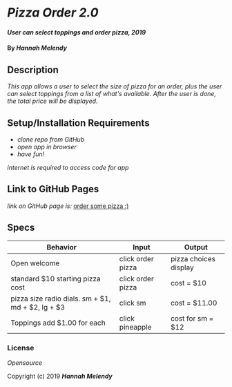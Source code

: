 # _Pizza Order 2.0_

#### _User can select toppings and order pizza, 2019_

#### By _**Hannah Melendy**_

## Description

_This app allows a user to select the size of pizza for an order, plus the user can select toppings from a list of what's available. After the user is done, the total price will be displayed._

## Setup/Installation Requirements

* _clone repo from GitHub_
* _open app in browser_
* _have fun!_

_internet is required to access code for app_

## Link to GitHub Pages

_link on GitHub page is:_
[order some pizza :)](https://github.com/H-Len/pizza-order-2.0.git)

## Specs

| Behavior | Input | Output |
| -------- | ----- | ------ |
| Open welcome | click order pizza | pizza choices display |
| standard $10 starting pizza cost | click order pizza | cost = $10 |
| pizza size radio dials. sm + $1, md + $2, lg + $3 | click sm | cost = $11.00 |
| Toppings add $1.00 for each | click pineapple | cost for sm = $12 |

### License

*Opensource*

Copyright (c) 2019 **_Hannah Melendy_**
